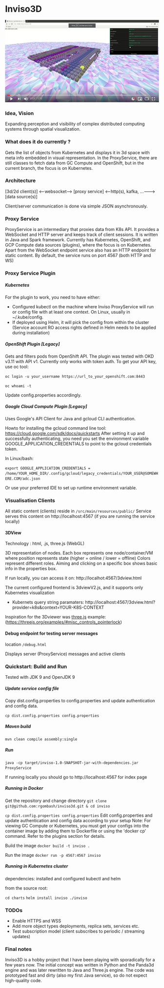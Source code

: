 # Inviso3D

[![Screen capture video](https://raw.githubusercontent.com/rgombash/inviso/master/inviso_screenshot.png)](https://youtu.be/b5nJMbBpMWQ "Screen capture video")

### Idea, Vision

Expanding perception and visibility of complex distributed computing systems through spatial visualization.

### What does it do currently ?

Gets the list of objects from Kubernetes and displays it in 3d space with meta info embedded in visual representation.
In the ProxyService, there are still classes to fetch data from GC Compute and OpenShift, but in the current branch, the focus is on Kubernetes.

### Architecture

[3d/2d client(s)] <--websocket--> [proxy service] <--http(s), kafka, ...---> [data source(s)]

Client/server communication is done via simple JSON asynchronously.

### Proxy Service

ProxyService is an intermediary that proxies data from K8s API. It provides a WebSocket and HTTP server and keeps track of client sessions.
It is written in Java and Spark framework. Currently has Kubernetes, OpenShift, and GCP Compute data sources (plugins), where the focus is on Kubernetes.
Apart from the WebSocket endpoint service also has an HTTP endpoint for static content.
By default, the service runs on port 4567 (both HTTP and WS)

### Proxy Service Plugin 

##### Kubernetes

For the plugin to work, you need to have either:
- Configured kubectl on the machine where Inviso ProxyService will run or config file with at least one context. On Linux, usually in ~/.kube/config.
- If deployed using Helm, it will pick the config from within the cluster (Service account RO access rights defined in Helm needs to be applied during installation)

##### OpenShift Plugin [Legacy]

Gets and filters pods from OpenShift API. The plugin was tested with OKD v3.11 with API v1.
Currently only works with token auth. 
To get your API key, use oc tool: 

`oc login -u your_username https://url_to_your_openshift.com:8443`

`oc whoami -t` 

Update config.properties accordingly.

##### Google Cloud Compute Plugin [Legacy]

Uses Google's API Client for Java and gcloud CLI authentication.

Howto for installing the gcloud command line tool: https://cloud.google.com/sdk/docs/quickstarts
After setting it up and successfully authenticating, you need you set the environment variable GOOGLE_APPLICATION_CREDENTIALS to point to the gcloud credentials token.

In Linux/bash:

`export GOOGLE_APPLICATION_CREDENTIALS = /home/YOUR_HOME_DIR/.config/gcloud/legacy_credentials/YOUR_USER@SOMEWHERE.COM/adc.json`

Or use your preferred IDE to set up runtime environment variable.   

### Visualisation Clients

All static content (clients) reside in `/src/main/resources/public/`
Service serves this content on http://localhost:4567 (if you are running the service locally)

#### 3DView 

Technology : html, .js, three.js (WebGL)

3D representation of nodes. Each box represents one node/container/VM where position represents state (higher = online / lower = offline)
Colors represent different roles. Aiming and clicking on a specific box shows basic info in the properties box.

If run locally, you can access it on: http://localhot:4567/3dview.html

The current configured frontend is 3dviewV2.js, and it supports only Kubernetes visualization

* Kubernets query string paramaters: http://localhost:4567/3dview.html?provider=k8s&context=YOUR-K8S-CONTEXT

Inspiration for the 3Dviewer was [three.js](https://threejs.org/) example: (https://threejs.org/examples/#misc_controls_pointerlock)

#### Debug endpoint for testing server messages

location `/debug.html`

Displays server (ProxyService) messages and active clients

### Quickstart: Build and Run

Tested with JDK 9 and OpenJDK 9 

##### Update service config file

Copy dist.config.properties to config.properties and update authentication and config data.

`cp dist.config.properties config.properties`

##### Maven build

`mvn clean compile assembly:single`

##### Run

`java -cp target/inviso-1.0-SNAPSHOT-jar-with-dependencies.jar ProxyService`

If running locally you should go to http://localhost:4567 for index page

##### Running in Docker

Get the repository and change directory
`git clone git@github.com:rgombash/inviso3d.git & cd inviso`

`cp dist.config.properties config.properties`
Edit config.properties and update authentication and config data according to your setup
Note: For viewing GC Compute or Kubernetes, you must get your configs into the container image by adding them to Dockerfile or using the 'docker cp' command. Refer to the plugins section for details.

Build the image
`docker build -t inviso .`

Run the image
`docker run -p 4567:4567 inviso`

##### Running in Kubernetes cluster
dependencies: installed and configured kubectl and helm 

from the source root:

`cd charts`
`helm install inviso ./inviso`

### TODOs
* Enable HTTPS and WSS
* Add more object types deployments, replica sets, services etc. 
* Test subscription model (client subscribes to periodic / streaming updates)

### Final notes
Inviso3D is a hobby project that I have been playing with sporadically for a few years now. The initial concept was written in Python and the Panda3d engine and was later rewritten to Java and Three.js engine.
The code was prototyped fast and dirty (also my first Java service), so do not expect high-quality code.
